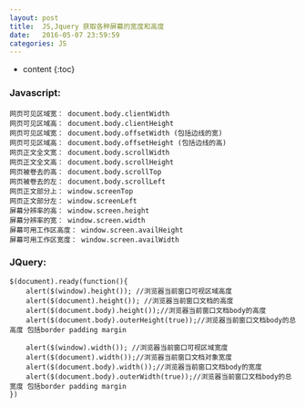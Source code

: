```yaml
---
layout: post
title:  JS,Jquery 获取各种屏幕的宽度和高度
date:   2016-05-07 23:59:59
categories: JS
---
```


* content
{:toc}

### Javascript:

	网页可见区域宽： document.body.clientWidth
	网页可见区域高： document.body.clientHeight
	网页可见区域宽： document.body.offsetWidth (包括边线的宽)
	网页可见区域高： document.body.offsetHeight (包括边线的高)
	网页正文全文宽： document.body.scrollWidth
	网页正文全文高： document.body.scrollHeight
	网页被卷去的高： document.body.scrollTop
	网页被卷去的左： document.body.scrollLeft
	网页正文部分上： window.screenTop
	网页正文部分左： window.screenLeft
	屏幕分辨率的高： window.screen.height
	屏幕分辨率的宽： window.screen.width
	屏幕可用工作区高度： window.screen.availHeight
	屏幕可用工作区宽度： window.screen.availWidth

### JQuery:

	$(document).ready(function(){
		alert($(window).height()); //浏览器当前窗口可视区域高度
		alert($(document).height()); //浏览器当前窗口文档的高度
		alert($(document.body).height());//浏览器当前窗口文档body的高度
		alert($(document.body).outerHeight(true));//浏览器当前窗口文档body的总高度 包括border padding margin

		alert($(window).width()); //浏览器当前窗口可视区域宽度
		alert($(document).width());//浏览器当前窗口文档对象宽度
		alert($(document.body).width());//浏览器当前窗口文档body的宽度
		alert($(document.body).outerWidth(true));//浏览器当前窗口文档body的总宽度 包括border padding margin
	})
